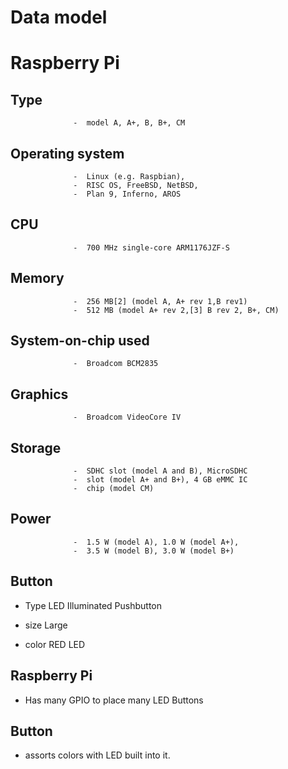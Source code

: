 # Data model

# Raspberry Pi

## Type             

                  -  model A, A+, B, B+, CM

## Operating system

                  -  Linux (e.g. Raspbian),
                  -  RISC OS, FreeBSD, NetBSD,
                  -  Plan 9, Inferno, AROS

## CPU            

                  -  700 MHz single-core ARM1176JZF-S

## Memory	          

                  -  256 MB[2] (model A, A+ rev 1,B rev1)
                  -  512 MB (model A+ rev 2,[3] B rev 2, B+, CM)

## System-on-chip used  

                  -  Broadcom BCM2835

## Graphics         

                  -  Broadcom VideoCore IV

## Storage	         

                  -  SDHC slot (model A and B), MicroSDHC
                  -  slot (model A+ and B+), 4 GB eMMC IC
                  -  chip (model CM)

## Power	          

                  -  1.5 W (model A), 1.0 W (model A+),
                  -  3.5 W (model B), 3.0 W (model B+)

## Button

  - Type LED Illuminated Pushbutton

  - size  Large

  - color  RED LED

## Raspberry Pi

  - Has many GPIO to place many LED Buttons

## Button

  - assorts colors with LED built into it.
